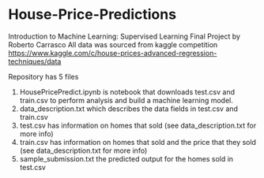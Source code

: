 # House-Price-Predictions
Introduction to Machine Learning: Supervised Learning Final Project by Roberto Carrasco
All data was sourced from kaggle competition    https://www.kaggle.com/c/house-prices-advanced-regression-techniques/data


Repository has 5 files
1) HousePricePredict.ipynb is notebook that downloads test.csv and train.csv to perform analysis and build a machine learning model.
2) data_description.txt which describes the data fields in test.csv and train.csv
3) test.csv has information on homes that sold (see data_description.txt for more info)
4) train.csv has information on homes that sold and the price that they sold (see data_description.txt for more info)
5) sample_submission.txt the predicted output for the homes sold in test.csv
